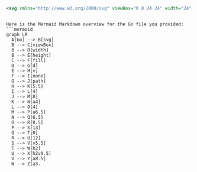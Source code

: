 ```svg

<svg xmlns="http://www.w3.org/2000/svg" viewBox="0 0 24 24" width="24" height="24"><path fill="none" d="M0 0h24v24H0z"/><path d="M14 13.5V8a4 4 0 1 0-8 0v5.5a6.5 6.5 0 1 0 13 0V4h2v9.5a8.5 8.5 0 1 1-17 0V8a6 6 0 1 1 12 0v5.5a3.5 3.5 0 0 1-7 0V8h2v5.5a1.5 1.5 0 0 0 3 0z"/></svg>

```

```mermaid

Here is the Mermaid Markdown overview for the Go file you provided:
```mermaid
graph LR
  A[Go] --> B[svg]
  B --> C[viewBox]
  B --> D[width]
  B --> E[height]
  C --> F[fill]
  D --> G[d]
  E --> H[v]
  F --> I[none]
  G --> J[path]
  H --> K[5.5]
  I --> L[4]
  J --> M[8]
  K --> N[a4]
  L --> O[4]
  M --> P[a6.5]
  N --> Q[6.5]
  O --> R[8.5]
  P --> S[13]
  Q --> T[0]
  R --> U[12]
  S --> V[v5.5]
  T --> W[h2]
  U --> X[h2v9.5]
  V --> Y[a8.5]
  W --> Z[a3.

```
